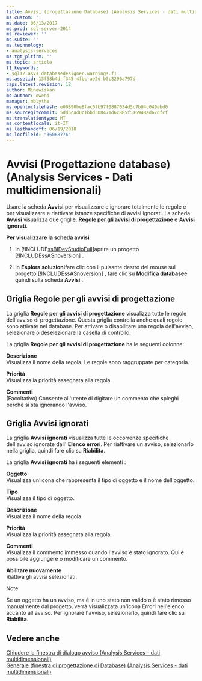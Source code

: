 ```yaml
---
title: Avvisi (progettazione Database) (Analysis Services - dati multidimensionali) | Documenti Microsoft
ms.custom: ''
ms.date: 06/13/2017
ms.prod: sql-server-2014
ms.reviewer: ''
ms.suite: ''
ms.technology:
- analysis-services
ms.tgt_pltfrm: ''
ms.topic: article
f1_keywords:
- sql12.asvs.databasedesigner.warnings.f1
ms.assetid: 13f58b4d-f345-4fbc-ae2d-b3c8290a797d
caps.latest.revision: 12
author: Minewiskan
ms.author: owend
manager: mblythe
ms.openlocfilehash: e00890be8fac0fb97f0887034d5c7b04c049ebd0
ms.sourcegitcommit: 5dd5cad0c1bbd308471d6c885f516948ad67dfcf
ms.translationtype: MT
ms.contentlocale: it-IT
ms.lasthandoff: 06/19/2018
ms.locfileid: "36068776"
---
```

# <a name="warnings-database-designer-analysis-services---multidimensional-data"></a>Avvisi (Progettazione database) (Analysis Services - Dati multidimensionali)
  Usare la scheda **Avvisi** per visualizzare e ignorare totalmente le regole e per visualizzare e riattivare istanze specifiche di avvisi ignorati. La scheda **Avvisi** visualizza due griglie: **Regole per gli avvisi di progettazione** e **Avvisi ignorati**.  
  
 **Per visualizzare la scheda avvisi**  
  
1.  In [!INCLUDE[ssBIDevStudioFull](../includes/ssbidevstudiofull-md.md)]aprire un progetto [!INCLUDE[ssASnoversion](../includes/ssasnoversion-md.md)] .  
  
2.  In **Esplora soluzioni**fare clic con il pulsante destro del mouse sul progetto [!INCLUDE[ssASnoversion](../includes/ssasnoversion-md.md)] , fare clic su **Modifica database**e quindi sulla scheda **Avvisi** .  
  
## <a name="design-warning-rules-grid"></a>Griglia Regole per gli avvisi di progettazione  
 La griglia **Regole per gli avvisi di progettazione** visualizza tutte le regole dell'avviso di progettazione. Questa griglia controlla anche quali regole sono attivate nel database. Per attivare o disabilitare una regola dell'avviso, selezionare o deselezionare la casella di controllo.  
  
 La griglia **Regole per gli avvisi di progettazione** ha le seguenti colonne:  
  
 **Descrizione**  
 Visualizza il nome della regola. Le regole sono raggruppate per categoria.  
  
 **Priorità**  
 Visualizza la priorità assegnata alla regola.  
  
 **Commenti**  
 (Facoltativo) Consente all'utente di digitare un commento che spieghi perché si sta ignorando l'avviso.  
  
## <a name="dismissed-warnings-grid"></a>Griglia Avvisi ignorati  
 La griglia **Avvisi ignorati** visualizza tutte le occorrenze specifiche dell'avviso ignorate dall' **Elenco errori**. Per riattivare un avviso, selezionarlo nella griglia, quindi fare clic su **Riabilita**.  
  
 La griglia **Avvisi ignorati** ha i seguenti elementi :  
  
 **Oggetto**  
 Visualizza un'icona che rappresenta il tipo di oggetto e il nome dell'oggetto.  
  
 **Tipo**  
 Visualizza il tipo di oggetto.  
  
 **Descrizione**  
 Visualizza il nome della regola.  
  
 **Priorità**  
 Visualizza la priorità assegnata alla regola.  
  
 **Commenti**  
 Visualizza il commento immesso quando l'avviso è stato ignorato. Qui è possibile aggiungere o modificare un commento.  
  
 **Abilitare nuovamente**  
 Riattiva gli avvisi selezionati.  
  
> [!NOTE]  
>  Se un oggetto ha un avviso, ma è in uno stato non valido o è stato rimosso manualmente dal progetto, verrà visualizzata un'icona Errori nell'elenco accanto all'avviso. Per ignorare l'avviso, selezionarlo, quindi fare clic su **Riabilita**.  
  
## <a name="see-also"></a>Vedere anche  
 [Chiudere la finestra di dialogo avviso &#40;Analysis Services - dati multidimensionali&#41;](dismiss-warning-dialog-box-analysis-services-multidimensional-data.md)   
 [Generale &#40;finestra di progettazione di Database&#41; &#40;Analysis Services - dati multidimensionali&#41;](general-database-designer-analysis-services-multidimensional-data.md)  
  
  